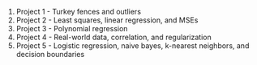 1. Project 1 - Turkey fences and outliers
2. Project 2 - Least squares, linear regression, and MSEs
3. Project 3 - Polynomial regression
4. Project 4 - Real-world data, correlation, and regularization
5. Project 5 - Logistic regression, naive bayes, k-nearest neighbors, and decision boundaries
